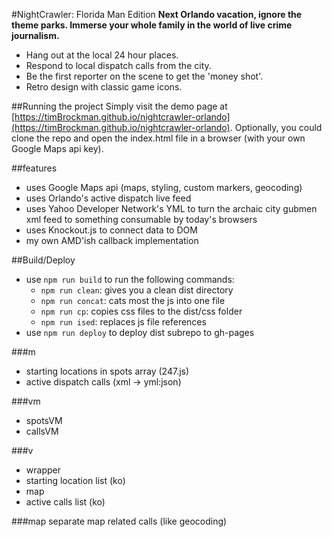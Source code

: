
#NightCrawler: Florida Man Edition
   __Next Orlando vacation, ignore the theme parks.
   Immerse your whole family in the world of live crime journalism.__

  - Hang out at the local 24 hour places.
  - Respond to local dispatch calls from the city.
  - Be the first reporter on the scene to get the 'money shot'.
  - Retro design with classic game icons.

##Running the project
  Simply visit the demo page at [https://timBrockman.github.io/nightcrawler-orlando](https://timBrockman.github.io/nightcrawler-orlando).
  Optionally, you could clone the repo and open the index.html file in a browser (with your own Google Maps api key).

##features
  - uses Google Maps api (maps, styling, custom markers, geocoding)
  - uses Orlando's active dispatch live feed
  - uses Yahoo Developer Network's YML to turn the archaic city gubmen xml feed to something consumable by today's browsers
  - uses Knockout.js to connect data to DOM
  - my own AMD'ish callback implementation

##Build/Deploy
  - use `npm run build` to run the following commands:
    - `npm run clean`: gives you a clean dist directory
    - `npm run concat`: cats most the js into one file
    - `npm run cp`: copies css files to the dist/css folder
    - `npm run ised`: replaces js file references
  - use `npm run deploy` to deploy dist subrepo to gh-pages

###m
  - starting locations in spots array (247.js)
  - active dispatch calls (xml -> yml:json)

###vm
  - spotsVM
  - callsVM

###v
  - wrapper
  - starting location list (ko)
  - map
  - active calls list (ko)

###map
separate map related calls (like geocoding)
